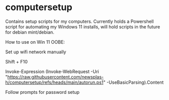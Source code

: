 # computersetup
Contains setup scripts for my computers. Currently holds a Powershell script for automating my Windows 11 installs, will hold scripts in the future for debian mint/debian.

How to use on Win 11 OOBE:

Set up wifi network manually

Shift + F10


Invoke-Expression (Invoke-WebRequest -Uri "https://raw.githubusercontent.com/newsplas-h/computersetup/refs/heads/main/autorun.ps1" -UseBasicParsing).Content


Follow prompts for password setup
